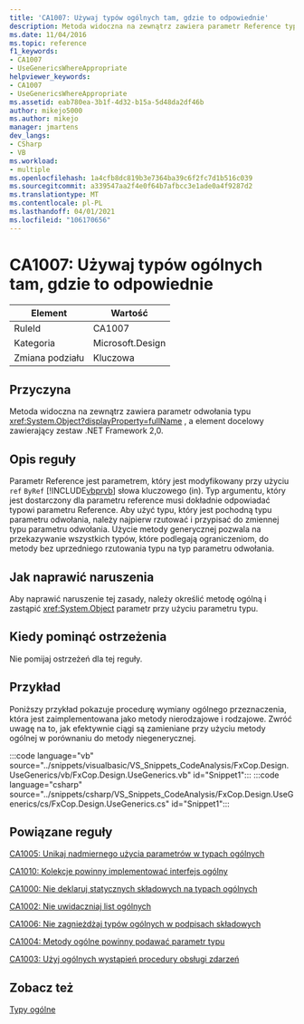 ```yaml
---
title: 'CA1007: Używaj typów ogólnych tam, gdzie to odpowiednie'
description: Metoda widoczna na zewnątrz zawiera parametr Reference typu System. Object i zawierający elementy docelowe zestawu .NET Framework 2,0.
ms.date: 11/04/2016
ms.topic: reference
f1_keywords:
- CA1007
- UseGenericsWhereAppropriate
helpviewer_keywords:
- CA1007
- UseGenericsWhereAppropriate
ms.assetid: eab780ea-3b1f-4d32-b15a-5d48da2df46b
author: mikejo5000
ms.author: mikejo
manager: jmartens
dev_langs:
- CSharp
- VB
ms.workload:
- multiple
ms.openlocfilehash: 1a4cfb8dc819b3e7364ba39c6f2fc7d1b516c039
ms.sourcegitcommit: a339547aa2f4e0f64b7afbcc3e1ade0a4f9287d2
ms.translationtype: MT
ms.contentlocale: pl-PL
ms.lasthandoff: 04/01/2021
ms.locfileid: "106170656"
---
```

# <a name="ca1007-use-generics-where-appropriate"></a>CA1007: Używaj typów ogólnych tam, gdzie to odpowiednie

|Element|Wartość|
|-|-|
|RuleId|CA1007|
|Kategoria|Microsoft.Design|
|Zmiana podziału|Kluczowa|

## <a name="cause"></a>Przyczyna
Metoda widoczna na zewnątrz zawiera parametr odwołania typu <xref:System.Object?displayProperty=fullName> , a element docelowy zawierający zestaw .NET Framework 2,0.

## <a name="rule-description"></a>Opis reguły
Parametr Reference jest parametrem, który jest modyfikowany przy użyciu `ref` `ByRef` [!INCLUDE[vbprvb](../code-quality/includes/vbprvb_md.md)] słowa kluczowego (in). Typ argumentu, który jest dostarczony dla parametru reference musi dokładnie odpowiadać typowi parametru Reference. Aby użyć typu, który jest pochodną typu parametru odwołania, należy najpierw rzutować i przypisać do zmiennej typu parametru odwołania. Użycie metody generycznej pozwala na przekazywanie wszystkich typów, które podlegają ograniczeniom, do metody bez uprzedniego rzutowania typu na typ parametru odwołania.

## <a name="how-to-fix-violations"></a>Jak naprawić naruszenia
Aby naprawić naruszenie tej zasady, należy określić metodę ogólną i zastąpić <xref:System.Object> parametr przy użyciu parametru typu.

## <a name="when-to-suppress-warnings"></a>Kiedy pominąć ostrzeżenia
Nie pomijaj ostrzeżeń dla tej reguły.

## <a name="example"></a>Przykład
Poniższy przykład pokazuje procedurę wymiany ogólnego przeznaczenia, która jest zaimplementowana jako metody nierodzajowe i rodzajowe. Zwróć uwagę na to, jak efektywnie ciągi są zamieniane przy użyciu metody ogólnej w porównaniu do metody niegenerycznej.

:::code language="vb" source="../snippets/visualbasic/VS_Snippets_CodeAnalysis/FxCop.Design.UseGenerics/vb/FxCop.Design.UseGenerics.vb" id="Snippet1":::
:::code language="csharp" source="../snippets/csharp/VS_Snippets_CodeAnalysis/FxCop.Design.UseGenerics/cs/FxCop.Design.UseGenerics.cs" id="Snippet1":::

## <a name="related-rules"></a>Powiązane reguły
[CA1005: Unikaj nadmiernego użycia parametrów w typach ogólnych](/dotnet/fundamentals/code-analysis/quality-rules/ca1005)

[CA1010: Kolekcje powinny implementować interfejs ogólny](/dotnet/fundamentals/code-analysis/quality-rules/ca1010)

[CA1000: Nie deklaruj statycznych składowych na typach ogólnych](/dotnet/fundamentals/code-analysis/quality-rules/ca1000)

[CA1002: Nie uwidaczniaj list ogólnych](/dotnet/fundamentals/code-analysis/quality-rules/ca1002)

[CA1006: Nie zagnieżdżaj typów ogólnych w podpisach składowych](../code-quality/ca1006.md)

[CA1004: Metody ogólne powinny podawać parametr typu](../code-quality/ca1004.md)

[CA1003: Użyj ogólnych wystąpień procedury obsługi zdarzeń](/dotnet/fundamentals/code-analysis/quality-rules/ca1003)

## <a name="see-also"></a>Zobacz też
[Typy ogólne](/dotnet/csharp/programming-guide/generics/index)
